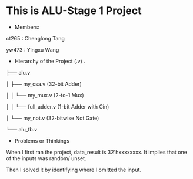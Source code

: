 # This is ALU-Stage 1 Project

* Members:

ct265 : Chenglong Tang

yw473 : Yingxu Wang

* Hierarchy of the Project (.v)
.

├── alu.v

│   ├── my_csa.v (32-bit Adder)

│   │   └── my_mux.v (2-to-1 Mux)

│   │   └── full_adder.v (1-bit Adder with Cin)

│   └── my_not.v (32-bitwise Not Gate)

└── alu_tb.v

* Problems or Thinkings

When I first ran the project, data_result is 32'hxxxxxxxx. It implies that one of the inputs was random/ unset.

Then I solved it by identifying where I omitted the input.